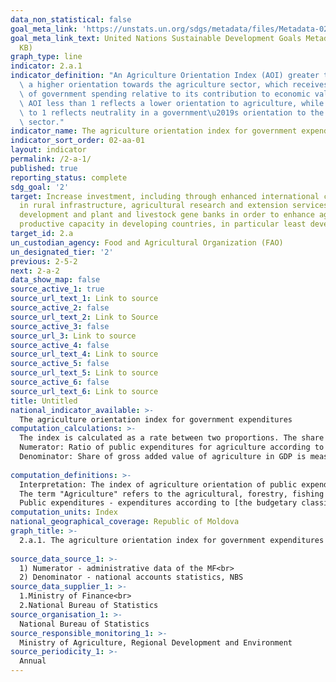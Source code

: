 ```yaml
---
data_non_statistical: false
goal_meta_link: 'https://unstats.un.org/sdgs/metadata/files/Metadata-02-0A-01.pdf '
goal_meta_link_text: United Nations Sustainable Development Goals Metadata (PDF 223
  KB)
graph_type: line
indicator: 2.a.1
indicator_definition: "An Agriculture Orientation Index (AOI) greater than 1 reflects\
  \ a higher orientation towards the agriculture sector, which receives a higher share\
  \ of government spending relative to its contribution to economic value-added. An\
  \ AOI less than 1 reflects a lower orientation to agriculture, while an AOI equal\
  \ to 1 reflects neutrality in a government\u2019s orientation to the agriculture\
  \ sector."
indicator_name: The agriculture orientation index for government expenditures
indicator_sort_order: 02-aa-01
layout: indicator
permalink: /2-a-1/
published: true
reporting_status: complete
sdg_goal: '2'
target: Increase investment, including through enhanced international cooperation,
  in rural infrastructure, agricultural research and extension services, technology
  development and plant and livestock gene banks in order to enhance agricultural
  productive capacity in developing countries, in particular least developed countries
target_id: 2.a
un_custodian_agency: Food and Agricultural Organization (FAO)
un_designated_tier: '2'
previous: 2-5-2
next: 2-a-2
data_show_map: false
source_active_1: true
source_url_text_1: Link to source
source_active_2: false
source_url_text_2: Link to Source
source_active_3: false
source_url_3: Link to source
source_active_4: false
source_url_text_4: Link to source
source_active_5: false
source_url_text_5: Link to source
source_active_6: false
source_url_text_6: Link to source
title: Untitled
national_indicator_available: >-
  The agriculture orientation index for government expenditures
computation_calculations: >-
  The index is calculated as a rate between two proportions. The share of expenditures for agriculture in the national public budget (NPB), divided to the share of gross added value of agriculture in GDP <br> 
  Numerator: Ratio of public expenditures for agriculture according to the functional classification of budgetary expenditures by types, to the total expenditures of the National Public Budget.<br> 
  Denominator: Share of gross added value of agriculture in GDP is measured via the ratio between the gross added value of agriculture and GDP . <br> 
  
computation_definitions: >-
  Interpretation: The index of agriculture orientation of public expenditures (AOI) higher than 1 reflects a higher orientation towards the agricultural sector, which receives a higher share of government/public expenditures in relation to its contribution to the economic added value. An AOI lower than 1 reflects a lower orientation towards agriculture of public budgetary resources, while an AOI equal to 1 reflects neutrality in government's orientation to the agricultural sector. <br> 
  The term "Agriculture" refers to the agricultural, forestry, fishing and hunting sector or division A of [the Classifier of Activities in Moldova's Economy (CAEM, rev.2)](http://statistica.gov.md/public/files/Clasificatoare/CAEM_2.zip) harmonised with NACE Rev.2 and ISIC Rev.4.<br> 
  Public expenditures - expenditures according to [the budgetary classification system of the Republic of Moldova](https://mf.gov.md/ro/buget/informa%C8%9Bii-cu-caracter-metodologic/clasifica%C8%9Bia-bugetar%C4%83), which since 2015 is in line with the Classification of Functions of Government (COFOG) developed by UN and the Classification of Governmental Financial Statistics (GFS) developed by IMF.
computation_units: Index
national_geographical_coverage: Republic of Moldova
graph_title: >-
  2.a.1. The agriculture orientation index for government expenditures <br> 
  
source_data_source_1: >-
  1) Numerator - administrative data of the MF<br> 
  2) Denominator - national accounts statistics, NBS 
source_data_supplier_1: >-
  1.Ministry of Finance<br> 
  2.National Bureau of Statistics
source_organisation_1: >-
  National Bureau of Statistics
source_responsible_monitoring_1: >-
  Ministry of Agriculture, Regional Development and Environment
source_periodicity_1: >-
  Annual
---
```

